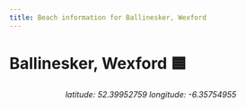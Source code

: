 ```yaml
---
title: Beach information for Ballinesker, Wexford
---
```

# Ballinesker, Wexford 🟦

 <link rel="stylesheet" href="https://unpkg.com/leaflet@1.8.0/dist/leaflet.css"
   integrity="sha512-hoalWLoI8r4UszCkZ5kL8vayOGVae1oxXe/2A4AO6J9+580uKHDO3JdHb7NzwwzK5xr/Fs0W40kiNHxM9vyTtQ=="
   crossorigin=""/>
<script src="https://unpkg.com/leaflet@1.8.0/dist/leaflet.js"
   integrity="sha512-BB3hKbKWOc9Ez/TAwyWxNXeoV9c1v6FIeYiBieIWkpLjauysF18NzgR1MBNBXf8/KABdlkX68nAhlwcDFLGPCQ=="
   crossorigin=""></script>

<div align="center"><i>latitude: 52.39952759 longitude: -6.35754955</i></div>